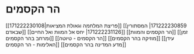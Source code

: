 # הר הקסמים


[[171222230108|פריצת המלחמה וגאולת המציאות]]
[[171222230859| המסתורין שבאדם]]
[[171222231126| יחס אל המוות ואל החיים]]
[[הר הקסמים והמוות]]
[[זמן ומרחב בהר הקסמים]]
[[הר הקסמים - טיוטה]]
[[מוזיקה בהר הקסמים]]
[[עידן האלימות - הר הקסמים]]
[[מדע המדינה בהר הקסמים]]